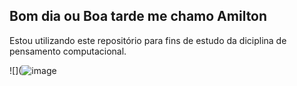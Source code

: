## **Bom dia ou Boa tarde me chamo Amilton**

Estou utilizando este repositório para fins de estudo da diciplina de pensamento computacional.

![](![image](https://github.com/user-attachments/assets/591a7dd4-5d6a-4a26-bd21-2d84d4425840)
